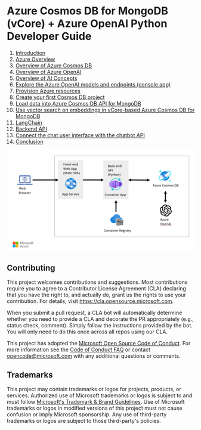 # Azure Cosmos DB for MongoDB (vCore) + Azure OpenAI Python Developer Guide

1. [Introduction](00_Introduction/README.md)
1. [Azure Overview](01_Azure_Overview/README.md)
1. [Overview of Azure Cosmos DB](02_Overview_Cosmos_DB/README.md)
1. [Overview of Azure OpenAI](03_Overview_Azure_OpenAI/README.md)
1. [Overview of AI Concepts](04_Overview_AI_Concepts/README.md)
1. [Explore the Azure OpenAI models and endpoints (console app)](05_Explore_OpenAI_models/README.md)
1. [Provision Azure resources](06_Provision_Azure_Resources/README.md)
1. [Create your first Cosmos DB project](07_Create_First_Cosmos_DB_Project/README.md)
1. [Load data into Azure Cosmos DB API for MongoDB](08_Load_Data/README.md)
1. [Use vector search on embeddings in vCore-based Azure Cosmos DB for MongoDB](09_Vector_Search_Cosmos_DB/README.md)
1. [LangChain](10_LangChain/README.md)
1. [Backend API](11_Backend_API/README.md)
1. [Connect the chat user interface with the chatbot API](12_User_Interface/README.md)
1. [Conclusion](13_Conclusion/README.md)

![Azure Cosmos DB for MongoDB (vCore) + Azure OpenAI Python Developer Guide Architecture Diagram](06_Provision_Azure_Resources/media/architecture.jpg)

## Contributing

This project welcomes contributions and suggestions.  Most contributions require you to agree to a
Contributor License Agreement (CLA) declaring that you have the right to, and actually do, grant us
the rights to use your contribution. For details, visit https://cla.opensource.microsoft.com.

When you submit a pull request, a CLA bot will automatically determine whether you need to provide
a CLA and decorate the PR appropriately (e.g., status check, comment). Simply follow the instructions
provided by the bot. You will only need to do this once across all repos using our CLA.

This project has adopted the [Microsoft Open Source Code of Conduct](https://opensource.microsoft.com/codeofconduct/).
For more information see the [Code of Conduct FAQ](https://opensource.microsoft.com/codeofconduct/faq/) or
contact [opencode@microsoft.com](mailto:opencode@microsoft.com) with any additional questions or comments.

## Trademarks

This project may contain trademarks or logos for projects, products, or services. Authorized use of Microsoft 
trademarks or logos is subject to and must follow 
[Microsoft's Trademark & Brand Guidelines](https://www.microsoft.com/en-us/legal/intellectualproperty/trademarks/usage/general).
Use of Microsoft trademarks or logos in modified versions of this project must not cause confusion or imply Microsoft sponsorship.
Any use of third-party trademarks or logos are subject to those third-party's policies.
